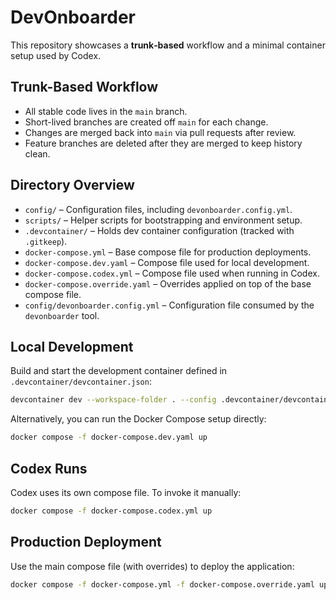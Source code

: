# DevOnboarder

This repository showcases a **trunk‑based** workflow and a minimal container setup used by Codex.

## Trunk-Based Workflow

- All stable code lives in the `main` branch.
- Short-lived branches are created off `main` for each change.
- Changes are merged back into `main` via pull requests after review.
- Feature branches are deleted after they are merged to keep history clean.

## Directory Overview

- `config/` – Configuration files, including `devonboarder.config.yml`.
- `scripts/` – Helper scripts for bootstrapping and environment setup.
- `.devcontainer/` – Holds dev container configuration (tracked with `.gitkeep`).
- `docker-compose.yml` – Base compose file for production deployments.
- `docker-compose.dev.yaml` – Compose file used for local development.
- `docker-compose.codex.yml` – Compose file used when running in Codex.
- `docker-compose.override.yaml` – Overrides applied on top of the base compose file.
- `config/devonboarder.config.yml` – Configuration file consumed by the `devonboarder` tool.

## Local Development

Build and start the development container defined in `.devcontainer/devcontainer.json`:

```bash
devcontainer dev --workspace-folder . --config .devcontainer/devcontainer.json
```

Alternatively, you can run the Docker Compose setup directly:

```bash
docker compose -f docker-compose.dev.yaml up
```

## Codex Runs

Codex uses its own compose file. To invoke it manually:

```bash
docker compose -f docker-compose.codex.yml up
```

## Production Deployment

Use the main compose file (with overrides) to deploy the application:

```bash
docker compose -f docker-compose.yml -f docker-compose.override.yaml up -d
```
